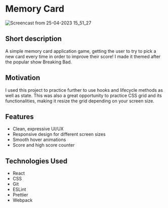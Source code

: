# Memory Card

![Screencast from 25-04-2023 15_51_27](https://user-images.githubusercontent.com/113835194/234299074-804b3ea3-3f85-4f3e-8b68-3bbb79952330.gif)

## Short description

A simple memory card application game, getting the user to try to pick a new card every time in order to improve their score! I made it themed after the popular show Breaking Bad.

## Motivation

I used this project to practice further to use hooks and lifecycle methods as well as state. This was also a great opportunity to practice CSS grid and its functionalities, making it resize the grid depending on your screen size.

## Features

  * Clean, expressive UI/UX
  * Responsive design for different screen sizes
  * Smooth hover animations
  * Score and high score counter
  
## Technologies Used

  * React
  * CSS
  * Git
  * ESLint
  * Prettier
  * Webpack

